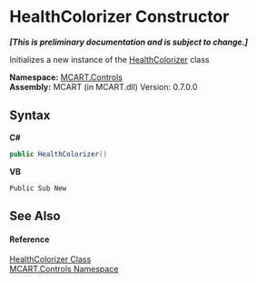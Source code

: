 # HealthColorizer Constructor 
 _**\[This is preliminary documentation and is subject to change.\]**_

Initializes a new instance of the <a href="14e777e6-c1f3-734e-8cfe-436c45dfb583">HealthColorizer</a> class

**Namespace:**&nbsp;<a href="1c9d7a8e-81d4-838a-f87d-7379b253b6ce">MCART.Controls</a><br />**Assembly:**&nbsp;MCART (in MCART.dll) Version: 0.7.0.0

## Syntax

**C#**<br />
``` C#
public HealthColorizer()
```

**VB**<br />
``` VB
Public Sub New
```


## See Also


#### Reference
<a href="14e777e6-c1f3-734e-8cfe-436c45dfb583">HealthColorizer Class</a><br /><a href="1c9d7a8e-81d4-838a-f87d-7379b253b6ce">MCART.Controls Namespace</a><br />